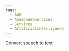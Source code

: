 ```yaml
---
tags:
  - AWS
  - AmazonWebServices
  - Services
  - ArtificialIntelligence
---
```

Convert speech to text